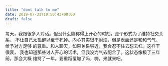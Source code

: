 ```yaml
---
title: "dont talk to me"
date: 2019-07-31T19:50:43+08:00
draft: false
---
```

每天，我跟很多人对话。但没什么能称得上开心的时刻。走个形式为了维持社交关系，
不让自己太孤僻以至于死掉。内心其实很不耐烦，但是表面还是和和气气，给予对方足够
的尊重。和人聊天，如果关系够近，我会忍不住去怼去杠。这样干很衰，
我也知道那些讨人开心的话术，但我没力气去配合了。这状态像极了三年前，那会大概
维持了一年。要重蹈覆辙了吗，嗨，来就来吧。
